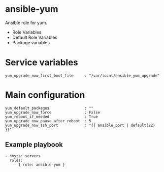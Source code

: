 # ansible-yum
Ansible role for yum.

* Role Variables
* Default Role Variables
* Package variables


# Service variables

```
yum_upgrade_now_first_boot_file     : "/var/local/ansible_yum_upgrade"
```
# Main configuration

```
yum_default_packages                : ""
yum_upgrade_now_force               : False
yum_reboot_if_needed                : True
yum_upgrade_now_pause_after_reboot  : 5
yum_upgrade_now_ssh_port            : "{{ ansible_port | default(22) }}"
```

## Example playbook 

```
- hosts: servers
  roles:
    - { role: ansible-yum }
```
